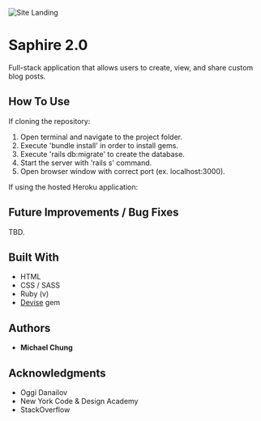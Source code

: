 ![Site Landing]()

# Saphire 2.0

Full-stack application that allows users to create, view, and share custom blog posts.

## How To Use

If cloning the repository:

1. Open terminal and navigate to the project folder.
2. Execute 'bundle install' in order to install gems.
3. Execute 'rails db:migrate' to create the database.
4. Start the server with 'rails s' command.
5. Open browser window with correct port (ex. localhost:3000).

If using the hosted Heroku application:

## Future Improvements / Bug Fixes

TBD.

## Built With

* HTML
* CSS / SASS
* Ruby (v)
* [Devise](https://github.com/plataformatec/devise) gem

## Authors

* **Michael Chung**

## Acknowledgments

* Oggi Danailov
* New York Code & Design Academy
* StackOverflow
